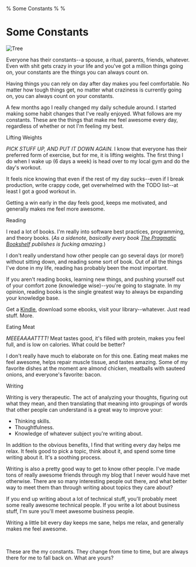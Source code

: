 % Some Constants
%
%

# Some Constants

![Tree][]

Everyone has their constants--a spouse, a ritual, parents, friends, whatever.
Even with shit gets crazy in your life and you've got a million things going on,
your constants are the things you can always count on.

Having things you can rely on day after day makes you feel comfortable. No
matter how tough things get, no matter what craziness is currently going on, you
can always count on your constants.

A few months ago I really changed my daily schedule around. I started making
some habit changes that I've really enjoyed. What follows are my constants.
These are the things that make me feel awesome every day, regardless of whether
or not I'm feeling my best.

Lifting Weights

*PICK STUFF UP, AND PUT IT DOWN AGAIN.* I know that everyone has their preferred
form of exercise, but for me, it is lifting weights. The first thing I do when I
wake up (6 days a week) is head over to my local gym and do the day's workout.

It feels nice knowing that even if the rest of my day sucks--even if I break
production, write crappy code, get overwhelmed with the TODO list--at least I
got a good workout in.

Getting a win early in the day feels good, keeps me motivated, and generally
makes me feel more awesome.

Reading

I read a lot of books. I'm really into software best practices, programming, and
theory books. (*As a sidenote, basically every book [The Pragmatic Bookshelf][]
publishes is fucking amazing.*)

I don't really understand how other people can go several days (or more!)
without sitting down, and reading some sort of book. Out of all the things I've
done in my life, reading has probably been the most important.

If you aren't reading books, learning new things, and pushing yourself out of
your comfort zone (knowledge wise)--you're going to stagnate. In my opinion,
reading books is the single greatest way to always be expanding your knowledge
base.

Get a [Kindle][], download some ebooks, visit your library--whatever. Just read
stuff. More.

Eating Meat

*MEEEAAAATTTT!* Meat tastes good, it's filled with protein, makes you feel full,
and is low on calories. What could be better?

I don't really have much to elaborate on for this one. Eating meat makes me feel
awesome, helps repair muscle tissue, and tastes amazing. Some of my favorite
dishes at the moment are almond chicken, meatballs with sauteed onions, and
everyone's favorite: bacon.

Writing

Writing is very therapeutic. The act of analyzing your thoughts, figuring out
what they mean, and then translating that meaning into groupings of words that
other people can understand is a great way to improve your:

-   Thinking skills.
-   Thoughtfulness.
-   Knowledge of whatever subject you're writing about.

In addition to the obvious benefits, I find that writing every day helps me
relax. It feels good to pick a topic, think about it, and spend some time
writing about it. It's a soothing process.

Writing is also a pretty good way to get to know other people. I've made tons of
really awesome friends through my blog that I never would have met otherwise.
There are so many interesting people out there, and what better way to meet them
than through writing about topics they care about?

If you end up writing about a lot of technical stuff, you'll probably meet some
really awesome technical people. If you write a lot about business stuff, I'm
sure you'll meet awesome business people.

Writing a little bit every day keeps me sane, helps me relax, and generally
makes me feel awesome.

 

These are the my constants. They change from time to time, but are always there
for me to fall back on. What are yours?

  [Tree]: http://getfile2.posterous.com/getfile/files.posterous.com/temp-2012-10-14/udIeFBbzfohldcisrtpotafxklplkbBCBmGzsqynCdmksEvBhAgyFrApEFpc/tree.jpg.scaled696.jpg
  [The Pragmatic Bookshelf]: http://pragprog.com/ "The Pragmatic Bookshelf"
  [Kindle]: http://www.amazon.com/gp/product/B008UB7DU6/ref=as_li_ss_tl?ie=UTF8&camp=1789&creative=390957&creativeASIN=B008UB7DU6&linkCode=as2&tag=rdegges-20
    "Kindle"
